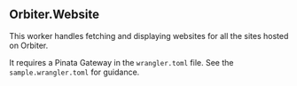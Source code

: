 ## Orbiter.Website

This worker handles fetching and displaying websites for all the sites hosted on Orbiter.

It requires a Pinata Gateway in the `wrangler.toml` file. See the `sample.wrangler.toml` for guidance.
